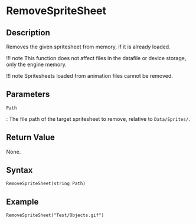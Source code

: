 # RemoveSpriteSheet

## Description
Removes the given spritesheet from memory, if it is already loaded.

!!! note
    This function does not affect files in the datafile or device storage, only the engine memory.

!!! note
    Spritesheets loaded from animation files cannot be removed.

## Parameters
`Path`

:   The file path of the target spritesheet to remove, relative to `Data/Sprites/`.

## Return Value
None.

## Syntax
```
RemoveSpriteSheet(string Path)
```

## Example
```
RemoveSpriteSheet("Test/Objects.gif")
```